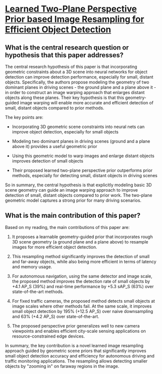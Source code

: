 # [Learned Two-Plane Perspective Prior based Image Resampling for Efficient   Object Detection](https://arxiv.org/abs/2303.14311)

## What is the central research question or hypothesis that this paper addresses?

 The central research hypothesis of this paper is that incorporating geometric constraints about a 3D scene into neural networks for object detection can improve detection performance, especially for small, distant objects. Specifically, the authors propose modeling the geometry of two dominant planes in driving scenes - the ground plane and a plane above it - in order to construct an image warping approach that enlarges distant objects along these planes. Their key hypothesis is that this geometry-guided image warping will enable more accurate and efficient detection of small, distant objects compared to prior methods.

The key points are:

- Incorporating 3D geometric scene constraints into neural nets can improve object detection, especially for small objects

- Modeling two dominant planes in driving scenes (ground and a plane above it) provides a useful geometric prior

- Using this geometric model to warp images and enlarge distant objects improves detection of small objects

- Their proposed learned two-plane perspective prior outperforms prior methods, especially for detecting small, distant objects in driving scenes

So in summary, the central hypothesis is that explicitly modeling basic 3D scene geometry can guide an image warping approach to improve detection of small, distant objects compared to prior work. The two-plane geometric model captures a strong prior for many driving scenarios.


## What is the main contribution of this paper?

 Based on my reading, the main contributions of this paper are:

1. It proposes a learnable geometry-guided prior that incorporates rough 3D scene geometry (a ground plane and a plane above) to resample images for more efficient object detection. 

2. This resampling method significantly improves the detection of small and far-away objects, while also being more efficient in terms of latency and memory usage.

3. For autonomous navigation, using the same detector and image scale, the proposed method improves the detection rate of small objects by +4.1 AP_S (39%) and real-time performance by +5.3 sAP_S (63%) over state-of-the-art methods.

4. For fixed traffic cameras, the proposed method detects small objects at image scales where other methods fail. At the same scale, it improves small object detection by 195% (+12.5 AP_S) over naive downsampling and 63% (+4.2 AP_S) over state-of-the-art.

5. The proposed perspective prior generalizes well to new camera viewpoints and enables efficient city-scale sensing applications on resource-constrained edge devices.

In summary, the key contribution is a novel learned image resampling approach guided by geometric scene priors that significantly improves small object detection accuracy and efficiency for autonomous driving and traffic monitoring applications. The resampling allows detecting smaller objects by "zooming in" on faraway regions in the image.
